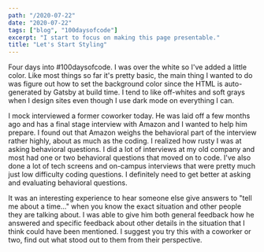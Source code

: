 ```yaml
---
path: "/2020-07-22"
date: "2020-07-22"
tags: ["blog", "100daysofcode"]
excerpt: "I start to focus on making this page presentable."
title: "Let's Start Styling"
---
```


Four days into #100daysofcode. I was over the white so I've added a little color. Like most things so far it's pretty basic, the main thing I wanted to do was figure out how to set the background color since the HTML is auto-generated by Gatsby at build time. I tend to like off-whites and soft grays when I design sites even though I use dark mode on everything I can.

I mock interviewed a former coworker today. He was laid off a few months ago and has a final stage interview with Amazon and I wanted to help him prepare. I found out that Amazon weighs the behavioral part of the interview rather highly, about as much as the coding. I realized how rusty I was at asking behavioral questions. I did a lot of interviews at my old company and most had one or two behavioral questions that moved on to code. I've also done a lot of tech screens and on-campus interviews that were pretty much just low difficulty coding questions. I definitely need to get better at asking and evaluating behavioral questions.

It was an interesting experience to hear someone else give answers to "tell me about a time..." when you know the exact situation and other people they are talking about. I was able to give him both general feedback how he answered and specific feedback about other details in the situation that I think could have been mentioned. I suggest you try this with a coworker or two, find out what stood out to them from their perspective.
